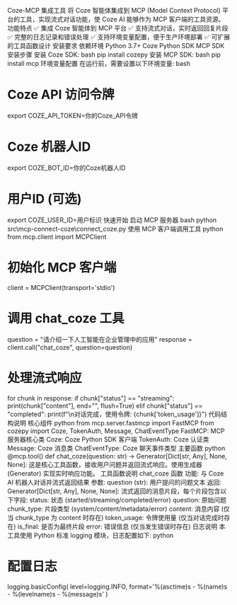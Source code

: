Coze-MCP 集成工具
将 Coze 智能体集成到 MCP (Model Context Protocol) 平台的工具，实现流式对话功能，使 Coze AI 能够作为 MCP 客户端的工具资源。
功能特点
✅ 集成 Coze 智能体到 MCP 平台
✅ 支持流式对话，实时返回回复片段
✅ 完整的日志记录和错误处理
✅ 支持环境变量配置，便于生产环境部署
✅ 可扩展的工具函数设计
安装要求
依赖环境
Python 3.7+
Coze Python SDK
MCP SDK
安装步骤
安装 Coze SDK:
bash
pip install cozepy
安装 MCP SDK:
bash
pip install mcp
环境变量配置
在运行前，需要设置以下环境变量:
bash
# Coze API 访问令牌
export COZE_API_TOKEN=你的Coze_API令牌

# Coze 机器人ID
export COZE_BOT_ID=你的Coze机器人ID

# 用户ID (可选)
export COZE_USER_ID=用户标识
快速开始
启动 MCP 服务器
bash
python src\mcp-connect-coze\connect_coze.py
使用 MCP 客户端调用工具
python
from mcp.client import MCPClient

# 初始化 MCP 客户端
client = MCPClient(transport='stdio')

# 调用 chat_coze 工具
question = "请介绍一下人工智能在企业管理中的应用"
response = client.call("chat_coze", question=question)

# 处理流式响应
for chunk in response:
    if chunk["status"] == "streaming":
        print(chunk["content"], end="", flush=True)
    elif chunk["status"] == "completed":
        print(f"\n对话完成，使用令牌: {chunk['token_usage']}")
代码结构说明
核心组件
python
from mcp.server.fastmcp import FastMCP
from cozepy import Coze, TokenAuth, Message, ChatEventType
FastMCP: MCP 服务器核心类
Coze: Coze Python SDK 客户端
TokenAuth: Coze 认证类
Message: Coze 消息类
ChatEventType: Coze 聊天事件类型
主要函数
python
@mcp.tool()
def chat_coze(question: str) -> Generator[Dict[str, Any], None, None]:
这是核心工具函数，接收用户问题并返回流式响应。使用生成器 (Generator) 实现实时响应功能。
工具函数说明
chat_coze 函数
功能: 与 Coze AI 机器人对话并流式返回结果
参数:
question (str): 用户提问的问题文本
返回:
Generator[Dict[str, Any], None, None]: 流式返回的消息片段，每个片段包含以下字段:
status: 状态 (started/streaming/completed/error)
question: 原始问题
chunk_type: 片段类型 (system/content/metadata/error)
content: 消息内容 (仅当 chunk_type 为 content 时存在)
token_usage: 令牌使用量 (仅当对话完成时存在)
is_final: 是否为最终片段
error: 错误信息 (仅当发生错误时存在)
日志说明
本工具使用 Python 标准 logging 模块，日志配置如下:
python
# 配置日志
logging.basicConfig(
    level=logging.INFO,
    format='%(asctime)s - %(name)s - %(levelname)s - %(message)s'
)